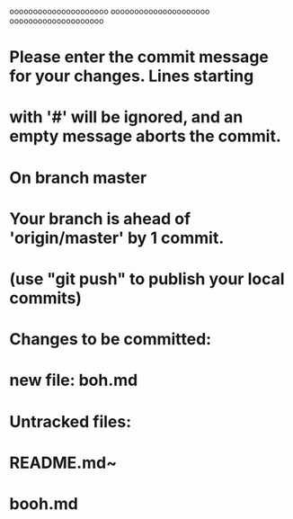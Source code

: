 ooooooooooooooooooooo
ooooooooooooooooooooo
oooooooooooooooooooo
# Please enter the commit message for your changes. Lines starting
# with '#' will be ignored, and an empty message aborts the commit.
# On branch master
# Your branch is ahead of 'origin/master' by 1 commit.
#   (use "git push" to publish your local commits)
#
# Changes to be committed:
#	new file:   boh.md
#
# Untracked files:
#	README.md~
#	booh.md
#

